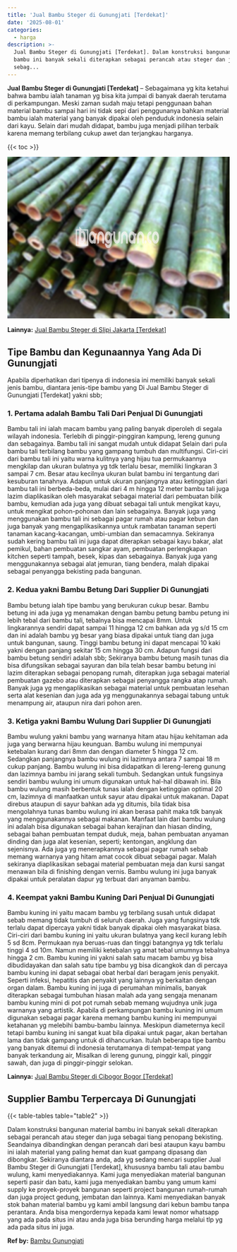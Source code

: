 ```yaml
---
title: 'Jual Bambu Steger di Gunungjati [Terdekat]'
date: '2025-08-01'
categories:
  - harga
description: >-
  Jual Bambu Steger di Gunungjati [Terdekat]. Dalam konstruksi bangunan material
  bambu ini banyak sekali diterapkan sebagai perancah atau steger dan juga
  sebag...
---
```


**Jual Bambu Steger di Gunungjati \[Terdekat\]** – Sebagaimana yg kita ketahui bahwa bambu ialah tanaman yg bisa kita jumpai di banyak daerah terutama di perkampungan. Meski zaman sudah maju tetapi penggunaan bahan material bambu sampai hari ini tidak sepi dari penggunanya bahkan material bambu ialah material yang banyak dipakai oleh penduduk indonesia selain dari kayu. Selain dari mudah didapat, bambu juga menjadi pilihan terbaik karena memang terbilang cukup awet dan terjangkau harganya.

{{< toc >}}

![Jual Bambu Steger di Gunungjati [Terdekat]](/images/jual-bambu-tali-15.png)

**Lainnya:** [Jual Bambu Steger di Slipi Jakarta \[Terdekat\]](https://bambu.bangunan.co/jual-bambu-steger-di-slipi-jakarta-terdekat/)

## Tipe Bambu dan Kegunaannya Yang Ada Di Gunungjati

Apabila diperhatikan dari tipenya di indonesia ini memiliki banyak sekali jenis bambu, diantara jenis-tipe bambu yang Di Jual Bambu Steger di Gunungjati \[Terdekat\] yakni sbb;

### 1\. Pertama adalah Bambu Tali Dari Penjual Di Gunungjati

Bambu tali ini ialah macam bambu yang paling banyak diperoleh di segala wilayah indonesia. Terlebih di pinggir-pinggiran kampung, lereng gunung dan sebagainya. Bambu tali ini sangat mudah untuk didapat Selain dari pula bambu tali terbilang bambu yang gampang tumbuh dan multifungsi. Ciri-ciri dari bambu tali ini yaitu warna kulitnya yang hijau tua permukaannya mengkilap dan ukuran bulatnya yg tdk terlalu besar, memiliki lingkaran 3 sampai 7 cm. Besar atau kecilnya ukuran bulat bambu ini tergantung dari kesuburan tanahnya. Adapun untuk ukuran panjangnya atau ketinggian dari bambu tali ini berbeda-beda, mulai dari 4 m hingga 12 meter bambu tali juga lazim diaplikasikan oleh masyarakat sebagai material dari pembuatan bilik bambu, kemudian ada juga yang dibuat sebagai tali untuk mengikat kayu, untuk mengikat pohon-pohonan dan lain sebagainya. Banyak juga yang menggunakan bambu tali ini sebagai pagar rumah atau pagar kebun dan juga banyak yang mengaplikasikannya untuk rambatan tanaman seperti tanaman kacang-kacangan, umbi-umbian dan semacamnya. Sekiranya sudah kering bambu tali ini juga dapat diterapkan sebagai kayu bakar, alat pemikul, bahan pembuatan sangkar ayam, pembuatan perlengkapan kitchen seperti tampah, besek, kipas dan sebagainya. Banyak juga yang menggunakannya sebagai alat jemuran, tiang bendera, malah dipakai sebagai penyangga bekisting pada bangunan.

### 2\. Kedua yakni Bambu Betung Dari Supplier Di Gunungjati

Bambu betung ialah tipe bambu yang berukuran cukup besar. Bambu betung ini ada juga yg menamakan dengan bambu petung bambu petung ini lebih tebal dari bambu tali, tebalnya bisa mencapai 8mm. Untuk lingkarannya sendiri dapat sampai 11 hingga 12 cm bahkan ada yg s/d 15 cm dan ini adalah bambu yg besar yang biasa dipakai untuk tiang dan juga untuk bangunan, saung. Tinggi bambu betung ini dapat mencapai 10 kaki yakni dengan panjang sekitar 15 cm hingga 30 cm. Adapun fungsi dari bambu betung sendiri adalah sbb; Sekiranya bambu betung masih tunas dia bisa difungsikan sebagai sayuran dan bila telah besar bambu betung ini lazim diterapkan sebagai penopang rumah, diterapkan juga sebagai material pembuatan gazebo atau diterapkan sebagai penyangga rangka atap rumah. Banyak juga yg mengaplikasikan sebagai material untuk pembuatan lesehan serta alat kesenian dan juga ada yg menggunakannya sebagai tabung untuk menampung air, ataupun nira dari pohon aren.

### 3\. Ketiga yakni Bambu Wulung Dari Supplier Di Gunungjati

Bambu wulung yakni bambu yang warnanya hitam atau hijau kehitaman ada juga yang berwarna hijau keunguan. Bambu wulung ini mempunyai ketebalan kurang dari 8mm dan dengan diameter 5 hingga 12 cm. Sedangkan panjangnya bambu wulung ini lazimnya antara 7 sampai 18 m cukup panjang. Bambu wulung ini bisa didapatkan di lereng-lereng gunung dan lazimnya bambu ini jarang sekali tumbuh. Sedangkan untuk fungsinya sendiri bambu wulung ini umum digunakan untuk hal-hal dibawah ini. Bila bambu wulung masih berbentuk tunas ialah dengan ketinggian optimal 20 cm, lazimnya di manfaatkan untuk sayur atau dipakai untuk makanan. Dapat direbus ataupun di sayur bahkan ada yg ditumis, bila tidak bisa mengolahnya tunas bambu wulung ini akan berasa pahit maka tdk banyak yang menggunakannya sebagai makanan. Manfaat lain dari bambu wulung ini adalah bisa digunakan sebagai bahan kerajinan dan hiasan dinding, sebagai bahan pembuatan tempat duduk, meja, bahan pembuatan anyaman dinding dan juga alat kesenian, seperti; kentongan, angklung dan sejenisnya. Ada juga yg menerapkannya sebagai pagar rumah sebab memang warnanya yang hitam amat cocok dibuat sebagai pagar. Malah sekiranya diaplikasikan sebagai material pembuatan meja dan kursi sangat menawan bila di finishing dengan vernis. Bambu wulung ini juga banyak dipakai untuk peralatan dapur yg terbuat dari anyaman bambu.

### 4\. Keempat yakni Bambu Kuning Dari Penjual Di Gunungjati

Bambu kuning ini yaitu macam bambu yg terbilang susah untuk didapat sebab memang tidak tumbuh di seluruh daerah. Juga yang fungsinya tdk terlalu dapat dipercaya yakni tidak banyak dipakai oleh masyarakat biasa. Ciri-ciri dari bambu kuning ini yaitu ukuran bulatnya yang kecil kurang lebih 5 sd 8cm. Permukaan nya beruas-ruas dan tinggi batangnya yg tdk terlalu tinggi 4 sd 10m. Namun memiliki ketebalan yg amat tebal umumnya tebalnya hingga 2 cm. Bambu kuning ini yakni salah satu macam bambu yg bisa dibudidayakan dan salah satu tipe bambu yg bisa dicangkok dan di percaya bambu kuning ini dapat sebagai obat herbal dari beragam jenis penyakit. Seperti infeksi, hepatitis dan penyakit yang lainnya yg berkaitan dengan organ dalam. Bambu kuning ini juga di perumahan minimalis, banyak diterapkan sebagai tumbuhan hiasan malah ada yang sengaja menanam bambu kuning mini di pot pot rumah sebab memang wujudnya unik juga warnanya yang artistik. Apabila di perkampungan bambu kuning ini umum digunakan sebagai pagar karena memang bambu kuning ini mempunyai ketahanan yg melebihi bambu-bambu lainnya. Meskipun diameternya kecil tetapi bambu kuning ini sangat kuat bila dipakai untuk pagar, akan bertahan lama dan tidak gampang untuk di dihancurkan. Itulah beberapa tipe bambu yang banyak ditemui di indonesia terutamanya di tempat-tempat yang banyak terkandung air, Misalkan di lereng gunung, pinggir kali, pinggir sawah, dan juga di pinggir-pinggir selokan.

**Lainnya:** [Jual Bambu Steger di Cibogor Bogor \[Terdekat\]](https://bambu.bangunan.co/jual-bambu-steger-di-cibogor-bogor-terdekat/)

## Supplier Bambu Terpercaya Di Gunungjati

{{< table-tables table="table2" >}}

Dalam konstruksi bangunan material bambu ini banyak sekali diterapkan sebagai perancah atau steger dan juga sebagai tiang penopang bekisting. Seandainya dibandingkan dengan perancah dari besi ataupun kayu bambu ini ialah material yang paling hemat dan kuat gampang dipasang dan dibongkar. Sekiranya diantara anda, ada yg sedang mencari supplier Jual Bambu Steger di Gunungjati \[Terdekat\], khususnya bambu tali atau bambu wulung, kami menyediakannya. Kami juga menyediakan material bangunan seperti pasir dan batu, kami juga menyediakan bambu yang umum kami supply ke proyek-proyek bangunan seperti project bangunan rumah-rumah dan juga project gedung, jembatan dan lainnya. Kami menyediakan banyak stok bahan material bambu yg kami ambil langsung dari kebun bambu tanpa perantara. Anda bisa mengordernya kepada kami lewat nomor whatsapp yang ada pada situs ini atau anda juga bisa berunding harga melalui tlp yg ada pada situs ini juga.

**Ref by:** [Bambu Gunungjati](https://id.wikipedia.org/wiki/Bambu)
